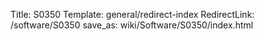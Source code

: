 Title: S0350
Template: general/redirect-index
RedirectLink: /software/S0350
save_as: wiki/Software/S0350/index.html